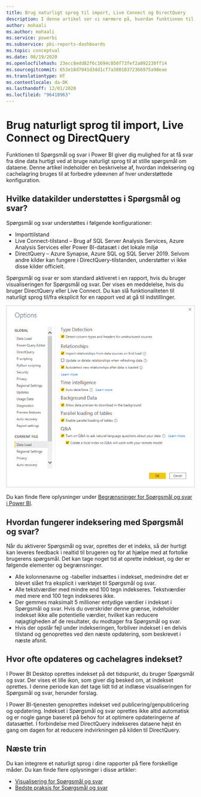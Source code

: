 ```yaml
---
title: Brug naturligt sprog til import, Live Connect og DirectQuery
description: I denne artikel ser vi nærmere på, hvordan funktionen til Spørgsmål og svar fungerer med de forskellige typer datakilder, der er tilgængelige i Power BI. Vi ser også nærmere på koncepterne for indeksering og cachelagring.
author: mohaali
ms.author: mohaali
ms.service: powerbi
ms.subservice: pbi-reports-dashboards
ms.topic: conceptual
ms.date: 08/19/2020
ms.openlocfilehash: 23ecc8edd82f6c1694c850f73fef2a892230ff14
ms.sourcegitcommit: 653e18d7041d3dd1cf7a38010372366975a98eae
ms.translationtype: HT
ms.contentlocale: da-DK
ms.lasthandoff: 12/01/2020
ms.locfileid: "96418963"
---
```

# <a name="use-natural-language-with-import-live-connect-and-direct-query"></a>Brug naturligt sprog til import, Live Connect og DirectQuery

Funktionen til Spørgsmål og svar i Power BI giver dig mulighed for at få svar fra dine data hurtigt ved at bruge naturligt sprog til at stille spørgsmål om dataene. Denne artikel indeholder en beskrivelse af, hvordan indeksering og cachelagring bruges til at forbedre ydeevnen af hver understøttede konfiguration.

## <a name="what-data-sources-are-supported-in-qa"></a>Hvilke datakilder understøttes i Spørgsmål og svar?

Spørgsmål og svar understøttes i følgende konfigurationer:

- Importtilstand
- Live Connect-tilstand – Brug af SQL Server Analysis Services, Azure Analysis Services eller Power BI-datasæt i det lokale miljø
- DirectQuery – Azure Synapse, Azure SQL og SQL Server 2019. Selvom andre kilder kan fungere i DirectQuery-tilstanden, understøtter vi ikke disse kilder officielt.

Spørgsmål og svar er som standard aktiveret i en rapport, hvis du bruger visualiseringen for Spørgsmål og svar. Der vises en meddelelse, hvis du bruger DirectQuery eller Live Connect. Du kan slå funktionaliteten til naturligt sprog til/fra eksplicit for en rapport ved at gå til indstillinger.

![Indstillinger for Spørgsmål og svar på skrivebordet](media/qna-desktop-options.png)

Du kan finde flere oplysninger under [Begrænsninger for Spørgsmål og svar i Power BI](q-and-a-limitations.md).

## <a name="how-does-indexing-work-with-qa"></a>Hvordan fungerer indeksering med Spørgsmål og svar?

Når du aktiverer Spørgsmål og svar, oprettes der et indeks, så der hurtigt kan leveres feedback i realtid til brugeren og for at hjælpe med at fortolke brugerens spørgsmål. Det kan tage noget tid at oprette indekset, og der er følgende elementer og begrænsninger.

- Alle kolonnenavne og -tabeller indsættes i indekset, medmindre det er blevet slået fra eksplicit i værktøjet til Spørgsmål og svar.
- Alle tekstværdier med mindre end 100 tegn indekseres. Tekstværdier med mere end 100 tegn indekseres ikke. 
- Der gemmes maksimalt 5 millioner entydige værdier i indekset i Spørgsmål og svar. Hvis du overskrider denne grænse, indeholder indekset ikke alle potentielle værdier, hvilket kan reducere nøjagtigheden af de resultater, du modtager fra Spørgsmål og svar.
- Hvis der opstår fejl under indekseringen, forbliver indekset i en delvis tilstand og genoprettes ved den næste opdatering, som beskrevet i næste afsnit.

## <a name="how-often-is-the-index-refreshed-and-cached"></a>Hvor ofte opdateres og cachelagres indekset?

I Power BI Desktop oprettes indekset på det tidspunkt, du bruger Spørgsmål og svar. Der vises et lille ikon, som giver dig besked om, at indekset oprettes. I denne periode kan det tage lidt tid at indlæse visualiseringen for Spørgsmål og svar, herunder forslag.

I Power BI-tjenesten genoprettes indekset ved publicering/genpublicering og opdatering. Indekset i Spørgsmål og svar oprettes ikke altid automatisk og er nogle gange baseret på behov for at optimere opdateringerne af datasættet. I forbindelse med DirectQuery indekseres dataene højst én gang om dagen for at reducere indvirkningen på kilden til DirectQuery.

## <a name="next-steps"></a>Næste trin

Du kan integrere et naturligt sprog i dine rapporter på flere forskellige måder. Du kan finde flere oplysninger i disse artikler:

* [Visualisering for Spørgsmål og svar](../visuals/power-bi-visualization-q-and-a.md)
* [Bedste praksis for Spørgsmål og svar](q-and-a-best-practices.md)
